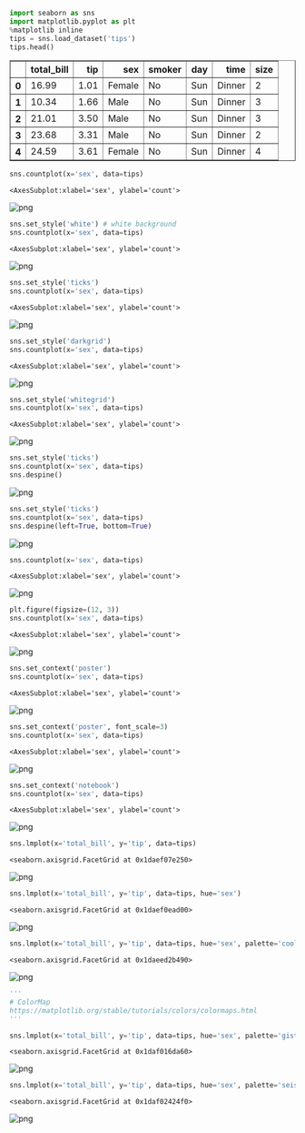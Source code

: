 ```python
import seaborn as sns
import matplotlib.pyplot as plt
%matplotlib inline
tips = sns.load_dataset('tips')
tips.head()
```




<div>
<style scoped>
    .dataframe tbody tr th:only-of-type {
        vertical-align: middle;
    }

    .dataframe tbody tr th {
        vertical-align: top;
    }

    .dataframe thead th {
        text-align: right;
    }
</style>
<table border="1" class="dataframe">
  <thead>
    <tr style="text-align: right;">
      <th></th>
      <th>total_bill</th>
      <th>tip</th>
      <th>sex</th>
      <th>smoker</th>
      <th>day</th>
      <th>time</th>
      <th>size</th>
    </tr>
  </thead>
  <tbody>
    <tr>
      <th>0</th>
      <td>16.99</td>
      <td>1.01</td>
      <td>Female</td>
      <td>No</td>
      <td>Sun</td>
      <td>Dinner</td>
      <td>2</td>
    </tr>
    <tr>
      <th>1</th>
      <td>10.34</td>
      <td>1.66</td>
      <td>Male</td>
      <td>No</td>
      <td>Sun</td>
      <td>Dinner</td>
      <td>3</td>
    </tr>
    <tr>
      <th>2</th>
      <td>21.01</td>
      <td>3.50</td>
      <td>Male</td>
      <td>No</td>
      <td>Sun</td>
      <td>Dinner</td>
      <td>3</td>
    </tr>
    <tr>
      <th>3</th>
      <td>23.68</td>
      <td>3.31</td>
      <td>Male</td>
      <td>No</td>
      <td>Sun</td>
      <td>Dinner</td>
      <td>2</td>
    </tr>
    <tr>
      <th>4</th>
      <td>24.59</td>
      <td>3.61</td>
      <td>Female</td>
      <td>No</td>
      <td>Sun</td>
      <td>Dinner</td>
      <td>4</td>
    </tr>
  </tbody>
</table>
</div>




```python
sns.countplot(x='sex', data=tips)
```




    <AxesSubplot:xlabel='sex', ylabel='count'>




    
![png](output_1_1.png)
    



```python
sns.set_style('white') # white background
sns.countplot(x='sex', data=tips)
```




    <AxesSubplot:xlabel='sex', ylabel='count'>




    
![png](output_2_1.png)
    



```python
sns.set_style('ticks')
sns.countplot(x='sex', data=tips)
```




    <AxesSubplot:xlabel='sex', ylabel='count'>




    
![png](output_3_1.png)
    



```python
sns.set_style('darkgrid')
sns.countplot(x='sex', data=tips)
```




    <AxesSubplot:xlabel='sex', ylabel='count'>




    
![png](output_4_1.png)
    



```python
sns.set_style('whitegrid')
sns.countplot(x='sex', data=tips)
```




    <AxesSubplot:xlabel='sex', ylabel='count'>




    
![png](output_5_1.png)
    



```python
sns.set_style('ticks')
sns.countplot(x='sex', data=tips)
sns.despine()
```


    
![png](output_6_0.png)
    



```python
sns.set_style('ticks')
sns.countplot(x='sex', data=tips)
sns.despine(left=True, bottom=True)
```


    
![png](output_7_0.png)
    



```python
sns.countplot(x='sex', data=tips)
```




    <AxesSubplot:xlabel='sex', ylabel='count'>




    
![png](output_8_1.png)
    



```python
plt.figure(figsize=(12, 3))
sns.countplot(x='sex', data=tips)
```




    <AxesSubplot:xlabel='sex', ylabel='count'>




    
![png](output_9_1.png)
    



```python
sns.set_context('poster')
sns.countplot(x='sex', data=tips)
```




    <AxesSubplot:xlabel='sex', ylabel='count'>




    
![png](output_10_1.png)
    



```python
sns.set_context('poster', font_scale=3)
sns.countplot(x='sex', data=tips)
```




    <AxesSubplot:xlabel='sex', ylabel='count'>




    
![png](output_11_1.png)
    



```python
sns.set_context('notebook')
sns.countplot(x='sex', data=tips)
```




    <AxesSubplot:xlabel='sex', ylabel='count'>




    
![png](output_12_1.png)
    



```python
sns.lmplot(x='total_bill', y='tip', data=tips)
```




    <seaborn.axisgrid.FacetGrid at 0x1daef07e250>




    
![png](output_13_1.png)
    



```python
sns.lmplot(x='total_bill', y='tip', data=tips, hue='sex')
```




    <seaborn.axisgrid.FacetGrid at 0x1daef0ead00>




    
![png](output_14_1.png)
    



```python
sns.lmplot(x='total_bill', y='tip', data=tips, hue='sex', palette='coolwarm')
```




    <seaborn.axisgrid.FacetGrid at 0x1daeed2b490>




    
![png](output_15_1.png)
    



```python
'''
# ColorMap
https://matplotlib.org/stable/tutorials/colors/colormaps.html
'''

sns.lmplot(x='total_bill', y='tip', data=tips, hue='sex', palette='gist_ncar')
```




    <seaborn.axisgrid.FacetGrid at 0x1daf016da60>




    
![png](output_16_1.png)
    



```python
sns.lmplot(x='total_bill', y='tip', data=tips, hue='sex', palette='seismic')
```




    <seaborn.axisgrid.FacetGrid at 0x1daf02424f0>




    
![png](output_17_1.png)
    



```python

```
